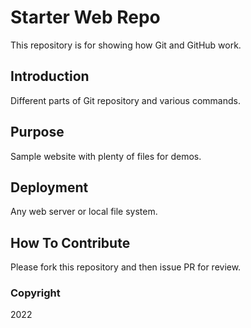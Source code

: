# Starter Web Repo

This repository is for showing how Git and GitHub work.

## Introduction

Different parts of Git repository and various commands.

## Purpose

Sample website with plenty of files for demos.

## Deployment

Any web server or local file system.

## How To Contribute

Please fork this repository and then issue PR for review.

### Copyright

2022